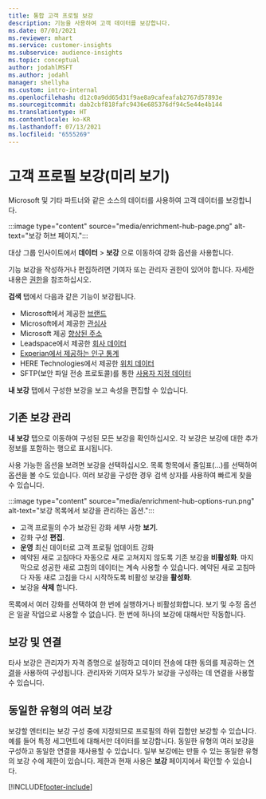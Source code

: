 ```yaml
---
title: 통합 고객 프로필 보강
description: 기능을 사용하여 고객 데이터를 보강합니다.
ms.date: 07/01/2021
ms.reviewer: mhart
ms.service: customer-insights
ms.subservice: audience-insights
ms.topic: conceptual
author: jodahlMSFT
ms.author: jodahl
manager: shellyha
ms.custom: intro-internal
ms.openlocfilehash: d12c0a9dd65d31f9ae8a9cafeafab2767d57893e
ms.sourcegitcommit: dab2cbf818fafc9436e685376df94c5e44e4b144
ms.translationtype: HT
ms.contentlocale: ko-KR
ms.lasthandoff: 07/13/2021
ms.locfileid: "6555269"
---
```

# <a name="enrichment-for-customer-profiles-preview"></a>고객 프로필 보강(미리 보기)

Microsoft 및 기타 파트너와 같은 소스의 데이터를 사용하여 고객 데이터를 보강합니다.

:::image type="content" source="media/enrichment-hub-page.png" alt-text="보강 허브 페이지.":::

대상 그룹 인사이트에서 **데이터** > **보강** 으로 이동하여 강화 옵션을 사용합니다.  

기능 보강을 작성하거나 편집하려면 기여자 또는 관리자 권한이 있어야 합니다. 자세한 내용은 [권한](permissions.md)을 참조하십시오.

**검색** 탭에서 다음과 같은 기능이 보강됩니다.

- Microsoft에서 제공한 [브랜드](enrichment-microsoft.md)
- Microsoft에서 제공한 [관심사](enrichment-microsoft.md)
- Microsoft 제공 [향상된 주소](enrichment-enhanced-addresses.md)
- Leadspace에서 제공한 [회사 데이터](enrichment-leadspace.md)
- [Experian에서 제공하는 인구 통계](enrichment-experian.md)
- HERE Technologies에서 제공한 [위치 데이터](enrichment-here.md)
- SFTP(보안 파일 전송 프로토콜)를 통한 [사용자 지정 데이터](enrichment-SFTP-custom-import.md)

**내 보강** 탭에서 구성한 보강을 보고 속성을 편집할 수 있습니다.

## <a name="manage-existing-enrichments"></a>기존 보강 관리

**내 보강** 탭으로 이동하여 구성된 모든 보강을 확인하십시오. 각 보강은 보강에 대한 추가 정보를 포함하는 행으로 표시됩니다.

사용 가능한 옵션을 보려면 보강을 선택하십시오. 목록 항목에서 줄임표(...)를 선택하여 옵션을 볼 수도 있습니다. 여러 보강을 구성한 경우 검색 상자를 사용하여 빠르게 찾을 수 있습니다.

:::image type="content" source="media/enrichment-hub-options-run.png" alt-text="보강 목록에서 보강을 관리하는 옵션.":::

- 고객 프로필의 수가 보강된 강화 세부 사항 **보기**.
- 강화 구성 **편집**.
- **운영** 최신 데이터로 고객 프로필 업데이트 강화
- 예약된 새로 고침마다 자동으로 새로 고쳐지지 않도록 기존 보강을 **비활성화**. 마지막으로 성공한 새로 고침의 데이터는 계속 사용할 수 있습니다. 예약된 새로 고침마다 자동 새로 고침을 다시 시작하도록 비활성 보강을 **활성화**.
- 보강을 **삭제** 합니다.

목록에서 여러 강화를 선택하여 한 번에 실행하거나 비활성화합니다. 보기 및 수정 옵션은 일괄 작업으로 사용할 수 없습니다. 한 번에 하나의 보강에 대해서만 작동합니다.

## <a name="enrichments-and-connections"></a>보강 및 연결

타사 보강은 관리자가 자격 증명으로 설정하고 데이터 전송에 대한 동의를 제공하는 [연결](connections.md)을 사용하여 구성됩니다. 관리자와 기여자 모두가 보강을 구성하는 데 연결을 사용할 수 있습니다.  

## <a name="multiple-enrichments-of-the-same-type"></a>동일한 유형의 여러 보강

보강할 엔터티는 보강 구성 중에 지정되므로 프로필의 하위 집합만 보강할 수 있습니다. 예를 들어 특정 세그먼트에 대해서만 데이터를 보강합니다. 동일한 유형의 여러 보강을 구성하고 동일한 연결을 재사용할 수 있습니다. 일부 보강에는 만들 수 있는 동일한 유형의 보강 수에 제한이 있습니다. 제한과 현재 사용은 **보강** 페이지에서 확인할 수 있습니다.

[!INCLUDE[footer-include](../includes/footer-banner.md)]
